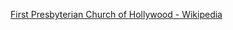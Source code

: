 ﻿[First Presbyterian Church of Hollywood - Wikipedia](https://en.wikipedia.org/wiki/First_Presbyterian_Church_of_Hollywood)